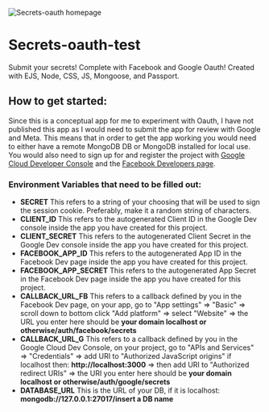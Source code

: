 ![Secrets-oauth homepage](https://i.ibb.co/g3LKy6c/secrets-oauth.png)

# Secrets-oauth-test
Submit your secrets! Complete with Facebook and Google Oauth!
Created with EJS, Node, CSS, JS, Mongoose, and Passport.

## How to get started:
Since this is a conceptual app for me to experiment with Oauth, I have not published this app as I would need to submit the app for review with Google and Meta. This means that in order to get the app working you would need to either have a remote MongoDB DB or MongoDB installed for local use. You would also need to sign up for and register the project with [Google Cloud Developer Console](https://console.cloud.google.com/getting-started) and the [Facebook Developers page](https://developers.facebook.com/).

### Environment Variables that need to be filled out:

- **SECRET** This refers to a string of your choosing that will be used to sign the session cookie. Preferably, make it a random string of characters.
- **CLIENT_ID** This refers to the autogenerated Client ID in the Google Dev console inside the app you have created for this project.
- **CLIENT_SECRET** This refers to the autogenerated Client Secret in the Google Dev console inside the app you have created for this project.
- **FACEBOOK_APP_ID** This refers to the autogenerated App ID in the Facebook Dev page inside the app you have created for this project.
- **FACEBOOK_APP_SECRET** This refers to the autogenerated App Secret in the Facebook Dev page inside the app you have created for this project.
- **CALLBACK_URL_FB** This refers to a callback defined by you in the Facebook Dev page, on your app, go to "App settings" => "Basic" => scroll down to bottom click "Add platform" => select "Website" => the URL you enter here should be **your domain localhost or otherwise/auth/facebook/secrets**
- **CALLBACK_URL_G** This refers to a callback defined by you in the Google Cloud Dev Console, on your project, go to "APIs and Services" => "Credentials" => add URI to "Authorized JavaScript origins" if localhost then: **http://localhost:3000**  => then add URI to "Authorized redirect URIs" => the URI you enter here should be **your domain localhost or otherwise/auth/google/secrets**
- **DATABASE_URL** This is the URL of your DB, if it is localhost: **mongodb://127.0.0.1:27017/insert a DB name**
